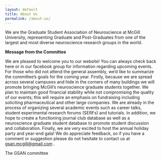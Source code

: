 ```yaml
---
layout: default
title: About Us
permalink: /about-us/
---
```


We are the Graduate Student Association of Neuroscience at McGill University, representing Graduate and Post-Graduates from one of the largest and most diverse neuroscience research groups in the world.

**Message from the Committee**

We are pleased to welcome you to our website! You can always check back here or in our facebook group for information regarding upcoming events. For those who did not attend the general assembly, we’d like to summarize the committee’s goals for the coming year. Firstly, because we are spread across several campuses and hide in the corners of many buildings we will promote bringing McGill’s neuroscience graduate students together. We plan to maintain good financial stability while not compromising the quality of our events; this will require an emphasis on fundraising including soliciting pharmaceutical and other large companies. We are already in the process of organizing several academic events such as career talks, student experimental research forums (SERFs) and tutorials. In addition, we hope to create a functioning journal club database as well as a neuroscience graduate student database to promote student discussion and collaboration. Finally, we are very excited to host the annual holiday party and year-end gala! We do appreciate feedback, so if you have a comment or suggestion please do not hesitate to contact us at gsan.mcgill@gmail.com .

The GSAN committee
